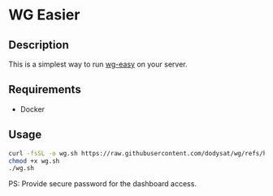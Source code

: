 # WG Easier

## Description

This is a simplest way to run [wg-easy](https://github.com/wg-easy/wg-easy/tree/c6dce0f6fb2e28e7e40ddac1498bd67e9bb17cba) on your server.

## Requirements

- Docker

## Usage

```bash
curl -fsSL -o wg.sh https://raw.githubusercontent.com/dodysat/wg/refs/heads/main/wg.sh
chmod +x wg.sh
./wg.sh
```

PS: Provide secure password for the dashboard access.
